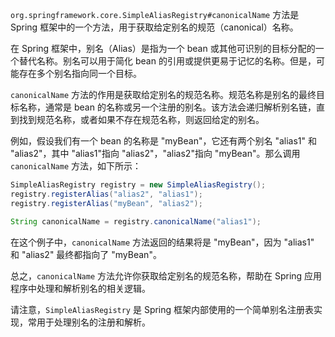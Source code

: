 
`org.springframework.core.SimpleAliasRegistry#canonicalName` 方法是 Spring 框架中的一个方法，用于获取给定别名的规范（canonical）名称。

在 Spring 框架中，别名（Alias）是指为一个 bean 或其他可识别的目标分配的一个替代名称。别名可以用于简化 bean 的引用或提供更易于记忆的名称。但是，可能存在多个别名指向同一个目标。

`canonicalName` 方法的作用是获取给定别名的规范名称。规范名称是别名的最终目标名称，通常是 bean 的名称或另一个注册的别名。该方法会递归解析别名链，直到找到规范名称，或者如果不存在规范名称，则返回给定的别名。

例如，假设我们有一个 bean 的名称是 "myBean"，它还有两个别名 "alias1" 和 "alias2"，其中 "alias1"指向 "alias2"，"alias2"指向 "myBean"。那么调用 `canonicalName` 方法，如下所示：

```java
SimpleAliasRegistry registry = new SimpleAliasRegistry();
registry.registerAlias("alias2", "alias1");
registry.registerAlias("myBean", "alias2");

String canonicalName = registry.canonicalName("alias1");
```

在这个例子中，`canonicalName` 方法返回的结果将是 "myBean"，因为 "alias1" 和 "alias2" 最终都指向了 "myBean"。

总之，`canonicalName` 方法允许你获取给定别名的规范名称，帮助在 Spring 应用程序中处理和解析别名的相关逻辑。

请注意，`SimpleAliasRegistry` 是 Spring 框架内部使用的一个简单别名注册表实现，常用于处理别名的注册和解析。

